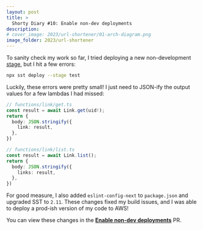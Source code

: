 ```yaml
---
layout: post
title: >
  Shorty Diary #10: Enable non-dev deployments
description:
# cover_image: 2023/url-shortener/01-arch-diagram.png
image_folder: 2023/url-shortener
---
```


To sanity check my work so far, I tried deploying a new non-development [stage][sst-stage], but I hit a few errors:

```bash
npx sst deploy --stage test
```

Luckily, these errors were pretty small! I just need to JSON-ify the output values for a few lambdas I had missed:

```ts
// functions/link/get.ts
const result = await Link.get(uid!);
return {
  body: JSON.stringify({
    link: result,
  },
})
```

```ts
// functions/link/list.ts
const result = await Link.list();
return {
  body: JSON.stringify({
    links: result,
  },
})
```

For good measure, I also added `eslint-config-next` to `package.json` and upgraded SST to `2.11`. These changes fixed my build issues, and I was able to deploy a prod-ish version of my code to AWS!

You can view these changes in the [**Enable non-dev deployments**][pr-20] PR.

[sst-stage]: https://sst.dev/chapters/stages-in-serverless-framework.html
[pr-20]: https://github.com/nickymarino/shorty/pull/20/files
